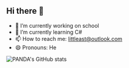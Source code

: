 ## Hi there 👋

- 🔭 I’m currently working on school
- 🌱 I’m currently learning C#
- 📫 How to reach me: littleast@outlook.com
- 😄 Pronouns: He

![PANDA's GitHub stats](https://github-readme-stats.vercel.app/api?username=anuraghazra&show_icons=true&theme=gotham)

